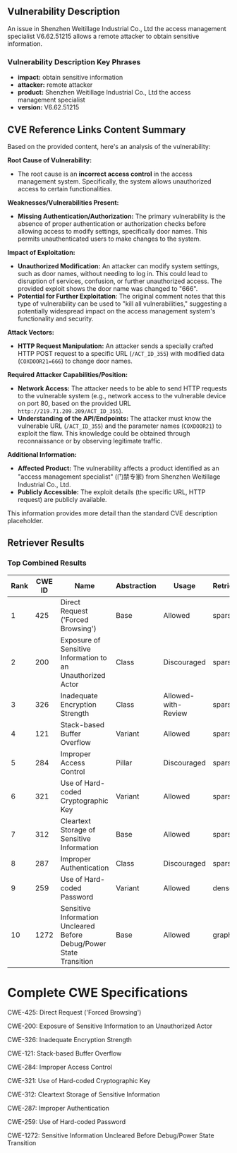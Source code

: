 ## Vulnerability Description
An issue in Shenzhen Weitillage Industrial Co., Ltd the access management specialist V6.62.51215 allows a remote attacker to obtain sensitive information.

### Vulnerability Description Key Phrases
- **impact:** obtain sensitive information
- **attacker:** remote attacker
- **product:** Shenzhen Weitillage Industrial Co., Ltd the access management specialist
- **version:** V6.62.51215

## CVE Reference Links Content Summary
Based on the provided content, here's an analysis of the vulnerability:

**Root Cause of Vulnerability:**

*   The root cause is an **incorrect access control** in the access management system. Specifically, the system allows unauthorized access to certain functionalities.

**Weaknesses/Vulnerabilities Present:**

*   **Missing Authentication/Authorization:** The primary vulnerability is the absence of proper authentication or authorization checks before allowing access to modify settings, specifically door names. This permits unauthenticated users to make changes to the system.

**Impact of Exploitation:**

*   **Unauthorized Modification:** An attacker can modify system settings, such as door names, without needing to log in. This could lead to disruption of services, confusion, or further unauthorized access. The provided exploit shows the door name was changed to "666".
*   **Potential for Further Exploitation**: The original comment notes that this type of vulnerability can be used to "kill all vulnerabilities," suggesting a potentially widespread impact on the access management system's functionality and security.

**Attack Vectors:**

*   **HTTP Request Manipulation:** An attacker sends a specially crafted HTTP POST request to a specific URL (`/ACT_ID_355`) with modified data (`COXDOOR21=666`) to change door names.

**Required Attacker Capabilities/Position:**

*   **Network Access:** The attacker needs to be able to send HTTP requests to the vulnerable system (e.g., network access to the vulnerable device on port 80, based on the provided URL `http://219.71.209.209/ACT_ID_355`).
*   **Understanding of the API/Endpoints:** The attacker must know the vulnerable URL (`/ACT_ID_355`) and the parameter names (`COXDOOR21`) to exploit the flaw. This knowledge could be obtained through reconnaissance or by observing legitimate traffic.

**Additional Information:**

*   **Affected Product:** The vulnerability affects a product identified as an "access management specialist" (门禁专家) from Shenzhen Weitillage Industrial Co., Ltd.
*  **Publicly Accessible:** The exploit details (the specific URL, HTTP request) are publicly available.

This information provides more detail than the standard CVE description placeholder.

## Retriever Results

### Top Combined Results

| Rank | CWE ID | Name | Abstraction | Usage  | Retrievers | Individual Scores |
|------|--------|------|-------------|-------|------------|-------------------|
| 1 | 425 | Direct Request ('Forced Browsing') | Base | Allowed | sparse | 0.043 |
| 2 | 200 | Exposure of Sensitive Information to an Unauthorized Actor | Class | Discouraged | sparse | 0.040 |
| 3 | 326 | Inadequate Encryption Strength | Class | Allowed-with-Review | sparse | 0.039 |
| 4 | 121 | Stack-based Buffer Overflow | Variant | Allowed | sparse | 0.037 |
| 5 | 284 | Improper Access Control | Pillar | Discouraged | sparse | 0.037 |
| 6 | 321 | Use of Hard-coded Cryptographic Key | Variant | Allowed | sparse | 0.036 |
| 7 | 312 | Cleartext Storage of Sensitive Information | Base | Allowed | sparse | 0.035 |
| 8 | 287 | Improper Authentication | Class | Discouraged | sparse | 0.035 |
| 9 | 259 | Use of Hard-coded Password | Variant | Allowed | dense | 0.569 |
| 10 | 1272 | Sensitive Information Uncleared Before Debug/Power State Transition | Base | Allowed | graph | 0.002 |



# Complete CWE Specifications

CWE-425: Direct Request ('Forced Browsing')

CWE-200: Exposure of Sensitive Information to an Unauthorized Actor

CWE-326: Inadequate Encryption Strength

CWE-121: Stack-based Buffer Overflow

CWE-284: Improper Access Control

CWE-321: Use of Hard-coded Cryptographic Key

CWE-312: Cleartext Storage of Sensitive Information

CWE-287: Improper Authentication

CWE-259: Use of Hard-coded Password

CWE-1272: Sensitive Information Uncleared Before Debug/Power State Transition